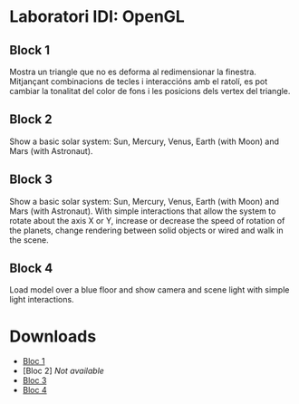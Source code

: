 # Laboratori IDI: OpenGL

## Block 1
Mostra un triangle que no es deforma al redimensionar la finestra.
Mitjançant combinacions de tecles i interaccións amb el ratolí, es pot cambiar
la tonalitat del color de fons i les posicions dels vertex del triangle.

## Block 2
Show a basic solar system: Sun, Mercury, Venus, Earth (with Moon) and Mars
(with Astronaut).

## Block 3
Show a basic solar system: Sun, Mercury, Venus, Earth (with Moon) and Mars (with
Astronaut). With simple interactions that allow the system to rotate about the
axis X or Y, increase or decrease the speed of rotation of the planets, change
rendering between solid objects or wired and walk in the scene.

## Block 4
Load model over a blue floor and show camera and scene light with simple
light interactions.

# Downloads

- [Bloc 1](https://github.com/magarcia/OpenGL-Labs/archive/v1.0.tar.gz "V1.0")
- [Bloc 2] _Not available_
- [Bloc 3](https://github.com/magarcia/OpenGL-Labs/archive/v3.0.tar.gz "V3.0")
- [Bloc 4](https://github.com/magarcia/OpenGL-Labs/archive/v4.0.tar.gz "V4.0")
